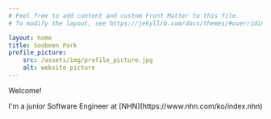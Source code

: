 ```yaml
---
# Feel free to add content and custom Front Matter to this file.
# To modify the layout, see https://jekyllrb.com/docs/themes/#overriding-theme-defaults

layout: home
title: Soobeen Park
profile_picture:
    src: /assets/img/profile_picture.jpg
    alt: website picture
---
```


<p>
    Welcome!
</p>

<p>
    I'm a junior Software Engineer at [NHN](https://www.nhn.com/ko/index.nhn) 
</p>

